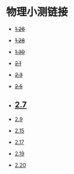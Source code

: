 # 物理小测链接

- ~~[1.26](https://ks.wjx.top/vj/PgyWFFd.aspx)~~

- ~~[1.28](https://ks.wjx.top/jq/104089560.aspx)~~

- ~~[1.30](https://ks.wjx.top/vj/PnFsbej.aspx)~~

- ~~[2.1](https://ks.wjx.top/vj/Q0PfAAV.aspx)~~

- ~~[2.3](https://ks.wjx.top/vj/YfoyyWr.aspx)~~

- ~~[2.5](https://ks.wjx.top/vj/wFCUUBo.aspx)~~

- ## [2.7](https://ks.wjx.top/vm/rXi9hhI.aspx)

- [2.9](https://ks.wjx.top/vj/m5E9dXX.aspx)

- [2.15](https://ks.wjx.top/vj/wC6UUUT.aspx)

- [2.17](https://ks.wjx.top/vj/hOccHEo.aspx)

- [2.19](https://ks.wjx.top/vj/wG7UUH4.aspx)

- [2.20](https://ks.wjx.top/vj/wu2UUH9.aspx)